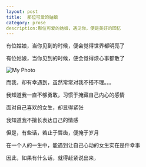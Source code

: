 ```yaml
---
layout: post
title:  那位可爱的姑娘
category: prose
description:那位可爱的姑娘，遇见你，便是美好的回忆
---
```



有位姑娘，当你见到的时候，便会觉得世界都明亮了

有位姑娘，当你见到的时候，便会觉得烦心事都散了

![My Photo](http://ww2.sinaimg.cn/bmiddle/9fcdce0djw1es0mdr8yksj20c80ed751.jpg)

而我，却有幸遇到，虽然常常对我不搭不理。。。

我知道我一直不够勇敢，习惯于掩藏自己内心的感情

面对自己喜欢的女生，却显得紧张

我知道我不擅长表达自己的情感

但是，有些话，若止于唇齿，便掩于岁月

在一个人的一生中，能遇到让自己心动的女生实在是件幸事

因此，如果有什么话，就得赶紧说出来，






